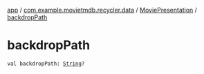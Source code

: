 [app](../../index.md) / [com.example.movietmdb.recycler.data](../index.md) / [MoviePresentation](index.md) / [backdropPath](./backdrop-path.md)

# backdropPath

`val backdropPath: `[`String`](https://kotlinlang.org/api/latest/jvm/stdlib/kotlin/-string/index.html)`?`